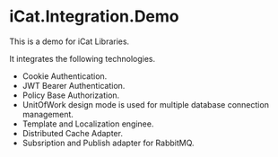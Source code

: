 # iCat.Integration.Demo

This is a demo for iCat Libraries.

It integrates the following technologies.

- Cookie Authentication.
- JWT Bearer Authentication.
- Policy Base Authorization.
- UnitOfWork design mode is used for multiple database connection management.
- Template and Localization enginee.
- Distributed Cache Adapter.
- Subsription and Publish adapter for RabbitMQ.